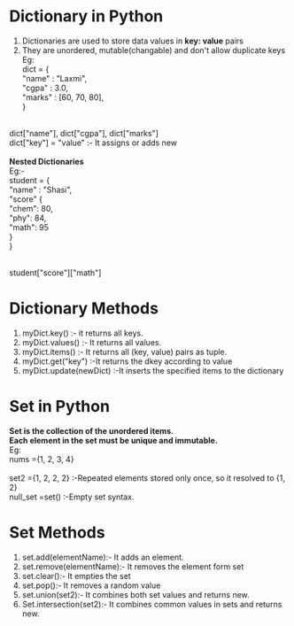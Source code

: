 # Dictionary in Python

1. Dictionaries are used to store data values in  <b>key: value</b> pairs
2. They are unordered, mutable(changable) and don't allow duplicate keys<br>
 Eg:<br>
 dict = {<br>
    "name" : "Laxmi", <br>
    "cgpa" : 3.0, <br>
    "marks" : [60, 70, 80], <br>
 }<br><br>

 dict["name"], dict["cgpa"], dict["marks"]<br>
dict["key"] = "value" :- It assigns or adds new <br><br>
<b>Nested Dictionaries</b><br>
Eg:-<br>
student = {<br>
    "name" : "Shasi",<br>
    "score" {<br>
        "chem": 80,<br>
        "phy": 84,<br>
        "math": 95<br>
    }<br>
}<br><br>

student["score"]["math"]

# Dictionary Methods

1. myDict.key() :- it returns all keys.
2. myDict.values() :- It returns all values.
3. myDict.items() :- It returns all (key, value) pairs as tuple.
4. myDict.get("key") :-It returns the dkey according to value
5. myDict.update(newDict) :-It inserts the specified items to the dictionary

# Set in Python
<b>Set is the collection of the unordered items.</b><br>
<b>Each element in the set must be unique and immutable.</b><br>
Eg:<br>
nums ={1, 2, 3, 4}<br><br>
set2 ={1, 2, 2, 2} :-Repeated elements stored only once, so it resolved to {1, 2}<br>
null_set =set() :-Empty set syntax.<br>

# Set Methods

1. set.add(elementName):- It adds an element.
2. set.remove(elementName):- It removes the element form set
3. set.clear():- It empties the set
4. set.pop():- It removes a random value
5. set.union(set2):- It combines both set values and returns new.
6. Set.intersection(set2):- It combines common values in sets and returns new.
